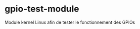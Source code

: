 gpio-test-module
======================

Module kernel Linux afin de tester le fonctionnement des GPIOs
